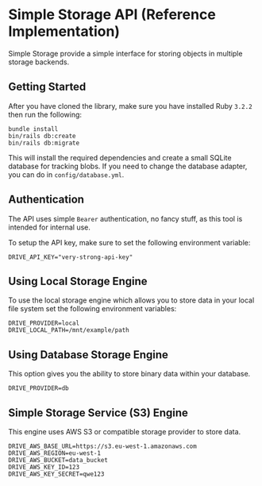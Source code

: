 # Simple Storage API (Reference Implementation)

Simple Storage provide a simple interface for storing objects in multiple storage backends.


## Getting Started

After you have cloned the library, make sure you have installed Ruby `3.2.2` then run the following:

```shell
bundle install
bin/rails db:create
bin/rails db:migrate
```

This will install the required dependencies and create a small SQLite database for tracking blobs. If you need to
change the database adapter, you can do in `config/database.yml`.


## Authentication

The API uses simple `Bearer` authentication, no fancy stuff, as this tool is intended for internal use.

To setup the API key, make sure to set the following environment variable:

```shell
DRIVE_API_KEY="very-strong-api-key"
```


## Using Local Storage Engine

To use the local storage engine which allows you to store data in your local file system set the following environment variables:

```shell
DRIVE_PROVIDER=local
DRIVE_LOCAL_PATH=/mnt/example/path
```


## Using Database Storage Engine

This option gives you the ability to store binary data within your database.

```shell
DRIVE_PROVIDER=db
```

## Simple Storage Service (S3) Engine

This engine uses AWS S3 or compatible storage provider to store data.

```shell
DRIVE_AWS_BASE_URL=https://s3.eu-west-1.amazonaws.com
DRIVE_AWS_REGION=eu-west-1
DRIVE_AWS_BUCKET=data_bucket
DRIVE_AWS_KEY_ID=123
DRIVE_AWS_KEY_SECRET=qwe123
```
